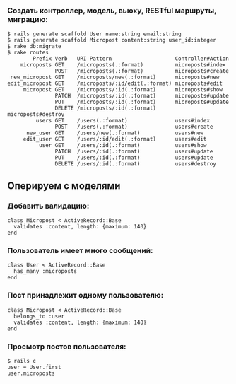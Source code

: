 ### Создать контроллер, модель, вьюху, RESTful маршруты, миграцию: ###

    $ rails generate scaffold User name:string email:string
    $ rails generate scaffold Micropost content:string user_id:integer
    $ rake db:migrate
    $ rake routes
            Prefix Verb   URI Pattern                    Controller#Action
        microposts GET    /microposts(.:format)          microposts#index
                   POST   /microposts(.:format)          microposts#create
     new_micropost GET    /microposts/new(.:format)      microposts#new
    edit_micropost GET    /microposts/:id/edit(.:format) microposts#edit
         micropost GET    /microposts/:id(.:format)      microposts#show
                   PATCH  /microposts/:id(.:format)      microposts#update
                   PUT    /microposts/:id(.:format)      microposts#update
                   DELETE /microposts/:id(.:format)      microposts#destroy
             users GET    /users(.:format)               users#index
                   POST   /users(.:format)               users#create
          new_user GET    /users/new(.:format)           users#new
         edit_user GET    /users/:id/edit(.:format)      users#edit
              user GET    /users/:id(.:format)           users#show
                   PATCH  /users/:id(.:format)           users#update
                   PUT    /users/:id(.:format)           users#update
                   DELETE /users/:id(.:format)           users#destroy

## Оперируем с моделями ##

### Добавить валидацию: ###

    class Micropost < ActiveRecord::Base
      validates :content, length: {maximum: 140}
    end

### Пользователь имеет много сообщений: ###

    class User < ActiveRecord::Base
      has_many :microposts
    end

### Пост принадлежит одному пользователю: ###

    class Micropost < ActiveRecord::Base
      belongs_to :user
      validates :content, length: {maximum: 140}
    end

### Просмотр постов пользователя: ###

    $ rails c
    user = User.first
    user.microposts


